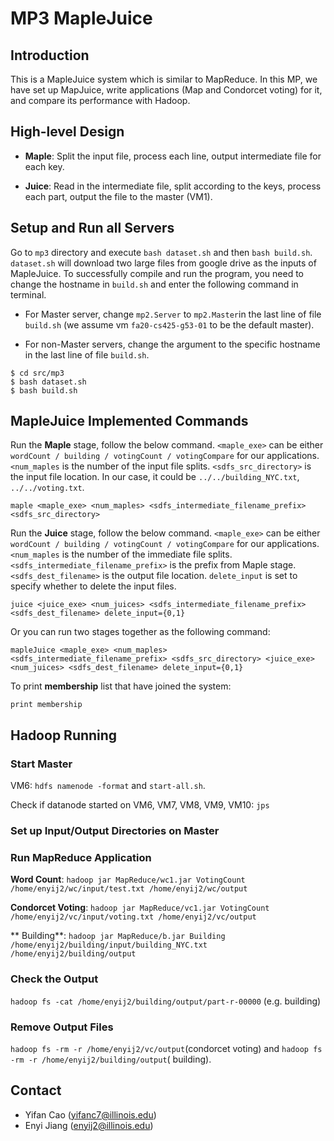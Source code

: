 # MP3 MapleJuice

## Introduction

This is a MapleJuice system which is similar to MapReduce. In this MP, we have set up MapJuice, write applications (Map
and Condorcet voting) for it, and compare its performance with Hadoop.

## High-level Design

- **Maple**: Split the input file, process each line, output intermediate file for each key.

- **Juice**: Read in the intermediate file, split according to the keys, process each part, output the file to the
  master (VM1).

## Setup and Run all Servers

Go to `mp3` directory and execute `bash dataset.sh` and then `bash build.sh`. `dataset.sh` will download two large files
from google drive as the inputs of MapleJuice. To successfully compile and run the program,
you need to change the hostname in `build.sh` and enter the following command in terminal.

- For Master server, change `mp2.Server` to `mp2.Master`in the last line
  of file `build.sh` (we assume vm `fa20-cs425-g53-01` to be the default master).

- For non-Master servers, change the argument to the specific hostname in the last line of file `build.sh`.

```
$ cd src/mp3
$ bash dataset.sh
$ bash build.sh
```

## MapleJuice Implemented Commands

Run the **Maple** stage, follow the below command. `<maple_exe>` can be
either `wordCount / building / votingCount / votingCompare` for our applications. `<num_maples` is the number
of the input file splits. `<sdfs_src_directory>` is the input file location. In our case, it could
be `../../building_NYC.txt`, `../../voting.txt`.

```
maple <maple_exe> <num_maples> <sdfs_intermediate_filename_prefix> <sdfs_src_directory>
```

Run the **Juice** stage, follow the below command. `<maple_exe>` can be
either `wordCount / building / votingCount / votingCompare` for our applications. `<num_maples` is the number
of the immediate file splits. `<sdfs_intermediate_filename_prefix>` is the prefix from Maple
stage. `<sdfs_dest_filename>` is the output file location. `delete_input`
is set to specify whether to delete the input files.

```
juice <juice_exe> <num_juices> <sdfs_intermediate_filename_prefix> <sdfs_dest_filename> delete_input={0,1}
```

Or you can run two stages together as the following command:

```
mapleJuice <maple_exe> <num_maples> <sdfs_intermediate_filename_prefix> <sdfs_src_directory> <juice_exe> <num_juices> <sdfs_dest_filename> delete_input={0,1}
```

To print **membership** list that have joined the system:

```
print membership
```

## Hadoop Running

### Start Master

VM6: `hdfs namenode -format` and `start-all.sh`.

Check if datanode started on VM6, VM7, VM8, VM9, VM10: `jps`

### Set up Input/Output Directories on Master

### Run MapReduce Application

**Word Count**: `hadoop jar MapReduce/wc1.jar VotingCount /home/enyij2/wc/input/test.txt /home/enyij2/wc/output`

**Condorcet Voting**: `hadoop jar MapReduce/vc1.jar VotingCount /home/enyij2/vc/input/voting.txt /home/enyij2/vc/output`

**
Building**: `hadoop jar MapReduce/b.jar Building /home/enyij2/building/input/building_NYC.txt /home/enyij2/building/output`

### Check the Output

`hadoop fs -cat /home/enyij2/building/output/part-r-00000` (e.g. building)

### Remove Output Files

`hadoop fs -rm -r /home/enyij2/vc/output`(condorcet voting) and `hadoop fs -rm -r /home/enyij2/building/output`(
building).

## Contact

- Yifan Cao (yifanc7@illinois.edu)
- Enyi Jiang (enyij2@illinois.edu)
